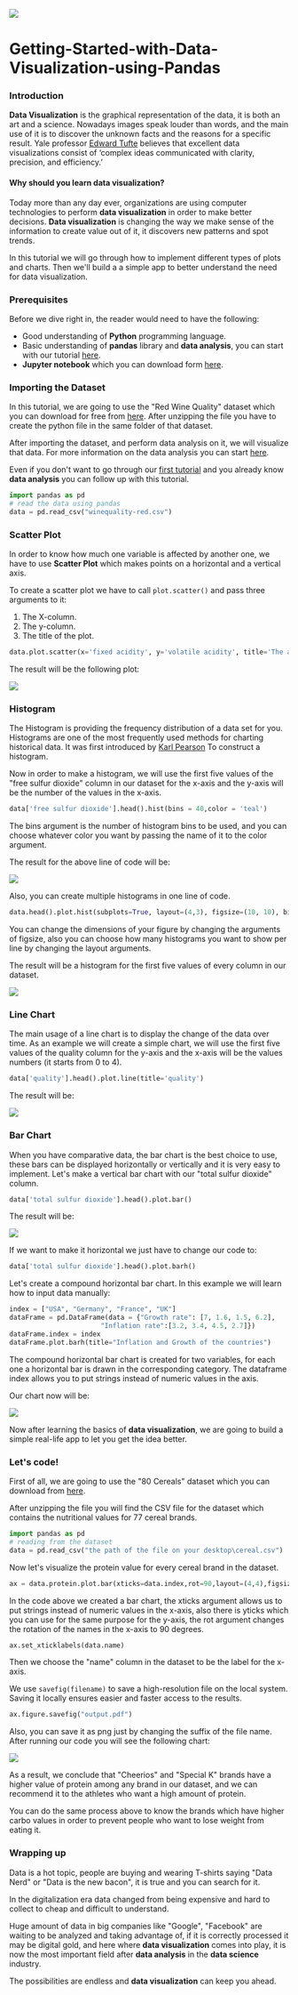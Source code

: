 ![](/engineering-education/getting-started-with-data-visualization-using-python/hero.PNG)

# Getting-Started-with-Data-Visualization-using-Pandas
### Introduction
**Data Visualization** is the graphical representation of the data, it is both an art and a science. Nowadays images speak louder than words, and the main use of it is to discover the unknown facts and the reasons for a specific result. Yale professor [Edward Tufte](https://www.edwardtufte.com/tufte/) believes that excellent data visualizations consist of ‘complex ideas communicated with clarity, precision, and efficiency.’

#### Why should you learn data visualization?
Today more than any day ever, organizations are using computer technologies to perform **data visualization** in order to make better decisions. **Data visualization** is changing the way we make sense of the information to create value out of it, it discovers new patterns and spot trends.

In this tutorial we will go through how to implement different types of plots and charts. Then we'll build a a simple app to better understand the need for data visualization.

### Prerequisites
Before we dive right in, the reader would need to have the following:

- Good understanding of **Python** programming language.
- Basic understanding of **pandas** library and **data analysis**, you can start with our tutorial [here](https://www.section.io/engineering-education/data-analytics-using-pandas/).
- **Jupyter notebook** which you can download form [here](https://jupyter.org/install).

### Importing the Dataset
In this tutorial, we are going to use the "Red Wine Quality" dataset which you can download for free from [here](https://www.kaggle.com/uciml/red-wine-quality-cortez-et-al-2009).
After unzipping the file you have to create the python file in the same folder of that dataset.

After importing the dataset, and perform data analysis on it, we will visualize that data. For more information on the data analysis you can start [here](https://www.section.io/engineering-education/data-analytics-using-pandas/).

Even if you don't want to go through our [first tutorial](https://www.section.io/engineering-education/data-analytics-using-pandas/#prerequisites) and you already know **data analysis** you can follow up with this tutorial.

```python
import pandas as pd
# read the data using pandas
data = pd.read_csv("winequality-red.csv")
```
### Scatter Plot
In order to know how much one variable is affected by another one, we have to use **Scatter Plot** which makes points on a horizontal and a vertical axis.

To create a scatter plot we have to call ```plot.scatter()``` and pass three arguments to it:
1. The X-column.
2. The y-column.
3. The title of the plot.

```python
data.plot.scatter(x='fixed acidity', y='volatile acidity', title='The acidity of the wine')
```
The result will be the following plot:

![](/engineering-education/getting-started-with-data-visualization-using-pandas/scatter_plot.PNG)

### Histogram
The Histogram is providing the frequency distribution of a data set for you. Histograms are one of the most frequently used methods for charting historical data. It was first introduced by [Karl Pearson](https://en.wikipedia.org/wiki/Karl_Pearson) To construct a histogram.

Now in order to make a histogram, we will use the first five values of the "free sulfur dioxide" column in our dataset for the x-axis and the y-axis will be the number of the values in the x-axis.

```python
data['free sulfur dioxide'].head().hist(bins = 40,color = 'teal')
```
The bins argument is the number of histogram bins to be used, and you can choose whatever color you want by passing the name of it to the color argument.

The result for the above line of code will be:

![](/engineering-education/getting-started-with-data-visualization-using-pandas/histogram.PNG)

Also, you can create multiple histograms in one line of code.

```python
data.head().plot.hist(subplots=True, layout=(4,3), figsize=(10, 10), bins=20)
```
You can change the dimensions of your figure by changing the arguments of figsize, also you can choose how many histograms you want to show per line by changing the layout arguments.

The result will be a histogram for the first five values of every column in our dataset.

![](/engineering-education/getting-started-with-data-visualization-using-pandas/all_histogram.PNG)

### Line Chart
The main usage of a line chart is to display the change of the data over time.
As an example we will create a simple chart, we will use the first five values of the quality column for the y-axis and the x-axis will be the values numbers (it starts from 0 to 4).

```python
data['quality'].head().plot.line(title='quality')
```
The result will be:

![](/engineering-education/getting-started-with-data-visualization-using-pandas/line_chart.PNG)

### Bar Chart
When you have comparative data, the bar chart is the best choice to use, these bars can be displayed horizontally or vertically and it is very easy to implement.
Let's make a vertical bar chart with our "total sulfur dioxide" column.

```python
data['total sulfur dioxide'].head().plot.bar() 
```
The result will be:

![](/engineering-education/getting-started-with-data-visualization-using-pandas/bar.PNG)

If we want to make it horizontal we just have to change our code to:

```python
data['total sulfur dioxide'].head().plot.barh() 
```

Let's create a compound horizontal bar chart. In this example we will learn how to input data manually:

```python
index = ["USA", "Germany", "France", "UK"]
dataFrame = pd.DataFrame(data = {"Growth rate": [7, 1.6, 1.5, 6.2],
                       "Inflation rate":[3.2, 3.4, 4.5, 2.7]})
dataFrame.index = index
dataFrame.plot.barh(title="Inflation and Growth of the countries")
```
The compound horizontal bar chart is created for two variables, for each one a horizontal bar is drawn in the corresponding category.
The dataframe index allows you to put strings instead of numeric values in the axis.

Our chart now will be:

![](/engineering-education/getting-started-with-data-visualization-using-pandas/hbar.PNG)

Now after learning the basics of **data visualization**, we are going to build a simple real-life app to let you get the idea better.
### Let's code!
First of all, we are going to use the "80 Cereals" dataset which you can download from [here](https://www.kaggle.com/crawford/80-cereals).

After unzipping the file you will find the CSV file for the dataset which contains the nutritional values for 77 cereal brands.
```python
import pandas as pd
# reading from the dataset
data = pd.read_csv("the path of the file on your desktop\cereal.csv")
```
Now let's visualize the protein value for every cereal brand in the dataset.
```python
ax = data.protein.plot.bar(xticks=data.index,rot=90,layout=(4,4),figsize=(30, 10))
```
In the code above we created a bar chart, the xticks argument allows us to put strings instead of numeric values in the x-axis, also there is yticks which you can use for the same purpose for the y-axis, the rot argument changes the rotation of the names in the x-axis to 90 degrees.
```python
ax.set_xticklabels(data.name)
```
Then we choose the "name" column in the dataset to be the label for the x-axis.

We use ```savefig(filename)``` to save a high-resolution file on the local system. Saving it locally ensures easier and faster access to the results.
```python
ax.figure.savefig("output.pdf")
```
Also, you can save it as png just by changing the suffix of the file name.
After running our code you will see the following chart:

![](/engineering-education/getting-started-with-data-visualization-using-pandas/protein_all.png)

As a result, we conclude that "Cheerios" and "Special K" brands have a higher value of protein among any brand in our dataset, and we can recommend it to the athletes who want a high amount of protein. 

You can do the same process above to know the brands which have higher carbo values in order to prevent people who want to lose weight from eating it.

### Wrapping up
Data is a hot topic, people are buying and wearing T-shirts saying "Data Nerd" or "Data is the new bacon", it is true and you can search for it. 

In the digitalization era data changed from being expensive and hard to collect to cheap and difficult to understand.

Huge amount of data in big companies like "Google", "Facebook" are waiting to be analyzed and taking advantage of, if it is correctly processed it may be digital gold, and here where **data visualization** comes into play, it is now the most important field after **data analysis** in the **data science** industry.

The possibilities are endless and **data visualization** can keep you ahead.
